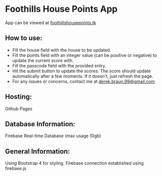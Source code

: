 # Foothills House Points App

App can be viewed at [foothillshousepoints.tk](foothillshousepoints.tk)

## How to use:
* Fill the house field with the house to be updated.
* Fill the points field with an integer value (can be positive or negative) to update the current score with.
* Fill the passcode field with the provided entry.
* Hit the submit button to update the scores. The score should update automatically after a few moments. If it doesn't, just refresh the page.
* For any issues or concerns, contact me at derek.braun.99@gmail.com

## Hosting:
Github Pages

## Database Information:
Firebase Real-time Database (max usage 10gb)

## General Information:
Using Bootstrap 4 for styling.
Firebase connection established using firebase.js
